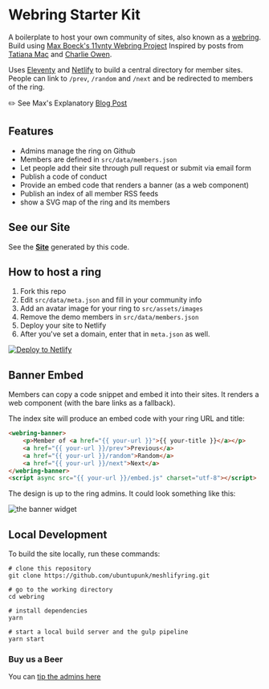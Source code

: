 # Webring Starter Kit

A boilerplate to host your own community of sites, also known as a [webring](https://en.wikipedia.org/wiki/Webring).  
Build using [Max Boeck's 11vnty Webring Project](https://github.com/maxboeck/webring)
Inspired by posts from [Tatiana Mac](https://twitter.com/TatianaTMac/status/1114388079630929926) and [Charlie Owen](https://www.sonniesedge.net/posts/webrings).

Uses [Eleventy](https://www.11ty.io) and [Netlify](https://www.netlify.com/) to build a central directory for member sites. People can link to `/prev`, `/random` and `/next` and be redirected to members of the ring.

✏️ See Max's Explanatory [Blog Post](https://mxb.dev/blog/webring-kit/)

## Features

* Admins manage the ring on Github
* Members are defined in `src/data/members.json`
* Let people add their site through pull request or submit via email form
* Publish a code of conduct
* Provide an embed code that renders a banner (as a web component)
* Publish an index of all member RSS feeds
* show a SVG map of the ring and its members

## See our Site

See the __[Site](https://meshring.netlify.app/)__ generated by this code.

## How to host a ring

1. Fork this repo
2. Edit `src/data/meta.json` and fill in your community info
3. Add an avatar image for your ring to `src/assets/images`
4. Remove the demo members in `src/data/members.json`
5. Deploy your site to Netlify
6. After you've set a domain, enter that in `meta.json` as well.

[![Deploy to Netlify](https://www.netlify.com/img/deploy/button.svg)](https://app.netlify.com/start/deploy?repository=https://meshring.netlify.app/)

## Banner Embed

Members can copy a code snippet and embed it into their sites.
It renders a web component (with the bare links as a fallback).

The index site will produce an embed code with your ring URL and title:

```html
<webring-banner>
    <p>Member of <a href="{{ your-url }}">{{ your-title }}</a></p>
    <a href="{{ your-url }}/prev">Previous</a>
    <a href="{{ your-url }}/random">Random</a>
    <a href="{{ your-url }}/next">Next</a>
</webring-banner>
<script async src="{{ your-url }}/embed.js" charset="utf-8"></script>
```

The design is up to the ring admins. It could look something like this:

![the banner widget](https://mxb.dev/assets/media/webrings/banner.png)

## Local Development

To build the site locally, run these commands:

```shell
# clone this repository
git clone https://github.com/ubuntupunk/meshlifyring.git

# go to the working directory
cd webring

# install dependencies
yarn

# start a local build server and the gulp pipeline
yarn start
```
### Buy us a Beer
You can [tip the admins here](https://www.buymeacoffee.com/ubuntupunk)

